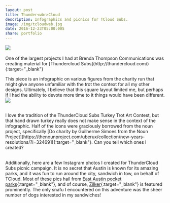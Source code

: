 ```yaml
---
layout: post
title: Thunder<wbr>Cloud
description: Infographics and picnics for TCloud Subs.
image: /img/tcloudweb.jpg
date: 2016-12-23T05:00:00S 
share: portfolio 
---
```

<img class="col three" src="/img/infog.jpg">
<div class="col three caption">
&nbsp;
</div> 
One of the largest projects I had at Brenda Thompson Communications was creating material for [Thundercloud Subs](http://thundercloud.com/){:target="_blank"}

This piece is an infographic on various figures from the charity run that might give anyone unfamiliar with the trot the context for all my other designs. Ultimately, I believe that this square layout limited me, but perhaps If I had the ability to devote more time to it things would have been different. 
<img class="col three" src="/img/infog2.jpg">
<div class="col three caption">
&nbsp;
</div> 
I love the tradition of the ThunderCloud Subs Turkey Trot Art Contest, but that hand drawn turkey really does not make sense in the context of the infographic. Half of the icons were graciously borrowed from the noun project, specifically [Do charity by Guilherme Simoes from the Noun Project](https://thenounproject.com/uberux/collection/new-years-resolutions/?i=324691){:target="_blank"}. Can you tell which ones I created?

<img class="col three" src="/img/Tcloud-Export%20copy%206.png" alt="" title="example image"/>
<div class="col three caption">
&nbsp;
</div> 

Additionally, here are a few Instagram photos I created for ThunderCloud Subs picnic campaign. It is no secret that Austin is known for its amazing parks, and it was fun to run around the city, sandwich in tow, on behalf of TCloud. Most of these pics hail from [East Austin pocket parks](http://www.austinchronicle.com/news/2009-04-17/767852/){:target="_blank"}, and of course, [Zilker](http://austintexas.gov/department/zilker-metropolitan-park){:target="_blank"} is featured prominently. The only snafu I encountered on this adventure was the sheer number of dogs interested in my sandwiches!
<div class="img_row">
	<img class="col one" src="/img/Tcloud-Export%20copy%204.png" alt="" title="example image"/>
	<img class="col one" src="/img/Tcloud-Export%20copy%205.png" alt="" title="example image"/>
	<img class="col one" src="/img/Tcloud-Export%20copy%207.png" alt="" title="example image"/>
</div>

<div class="img_row">
	<img class="col one" src="/img/Tcloud-Export.png" alt="" title="example image"/>
	<img class="col one" src="/img/Tcloud-Export%20copy.png" alt="" title="example image"/>
	<img class="col one" src="/img/Tcloud-Export%20copy%203.png" alt="" title="example image"/>
</div>



